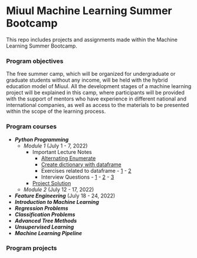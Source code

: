 # Miuul Machine Learning Summer Bootcamp
This repo includes projects and assignments made within the Machine Learning Summer Bootcamp.

### Program objectives
The free summer camp, which will be organized for undergraduate or graduate students without any income, will be held with the hybrid education model of Miuul. All the development stages of a machine learning project will be explained in this camp, where participants will be provided with the support of mentors who have experience in different national and international companies, as well as access to the materials to be presented within the scope of the learning process.

### Program courses
- **_Python Programming_**
  - _Module 1_ (July 1 - 7, 2022)
    - Important Lecture Notes
      - [Alternating Enumerate](https://github.com/edaaydinea/Miuul-Machine-Learning-Summer-Bootcamp/blob/main/Module%201/alternating_enumerate.py)
      - [Create dictionary with dataframe](https://github.com/edaaydinea/Miuul-Machine-Learning-Summer-Bootcamp/blob/main/Module%201/create_dictionary.py)
      - Exercises related to dataframe - [1](https://github.com/edaaydinea/Miuul-Machine-Learning-Summer-Bootcamp/blob/main/Module%201/change_names.py) - [2](https://github.com/edaaydinea/Miuul-Machine-Learning-Summer-Bootcamp/blob/main/Module%201/change_names2.py)
      - Interview Questions - [1](https://github.com/edaaydinea/Miuul-Machine-Learning-Summer-Bootcamp/blob/main/Module%201/interview_question.py) - [2](https://github.com/edaaydinea/Miuul-Machine-Learning-Summer-Bootcamp/blob/main/Module%201/interview_question2.py) - [3](https://github.com/edaaydinea/Miuul-Machine-Learning-Summer-Bootcamp/blob/main/Module%201/interview_question3.py)
    - [Project Solution](https://github.com/edaaydinea/Miuul-Machine-Learning-Summer-Bootcamp/blob/main/Module%201/homework1.py)
  - _Module 2_ (July 12 - 17, 2022)
- **_Feature Engineering_** (July 18 - 24, 2022)
- **_Introduction to Machine Learning_**
- **_Regression Problems_**
- **_Classification Problems_**
- **_Advanced Tree Methods_** 
- **_Unsupervised Learning_** 
- **_Machine Learning Pipeline_**

### Program projects


